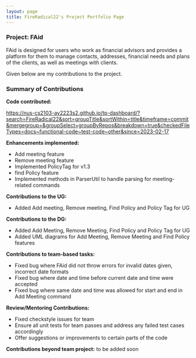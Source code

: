 ```yaml
---
layout: page
title: FireRadical22's Project Portfolio Page
---
```


### Project: FAid

FAid is designed for users who work as financial advisors and provides a platform for them to manage contacts, addresses, financial needs and plans of the clients, as well as meetings with clients.

Given below are my contributions to the project.

### Summary of Contributions

**Code contributed:**

https://nus-cs2103-ay2223s2.github.io/tp-dashboard/?search=FireRadical22&sort=groupTitle&sortWithin=title&timeframe=commit&mergegroup=&groupSelect=groupByRepos&breakdown=true&checkedFileTypes=docs~functional-code~test-code~other&since=2023-02-17

**Enhancements implemented:** 

* Add meeting feature
* Remove meeting feature
* Implemented PolicyTag for v1.3
* find Policy feature 
* Implemented methods in ParserUtil to handle parsing for meeting-related commands

**Contributions to the UG:** 

* Added Add meeting, Remove meeting, Find Policy and Policy Tag for UG

**Contributions to the DG:** 

* Added Add Meeting, Remove Meeting, Find Policy and Policy Tag for UG
* Added UML diagrams for Add Meeting, Remove Meeting and Find Policy features

**Contributions to team-based tasks:** 

* Fixed bug where FAid did not throw errors for invalid dates given, incorrect date formats
* Fixed bug where date and time before current date and time were accepted
* Fixed bug where same date and time was allowed for start and end in Add Meeting command

**Review/Mentoring Contributions:** 

* Fixed checkstyle issues for team
* Ensure all unit tests for team passes and address any failed test cases accordingly
* Offer suggestions or improvements to certain parts of the code

**Contributions beyond team project:** to be added soon
